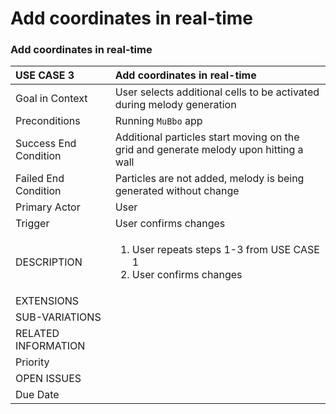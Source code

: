 # Add coordinates in real-time

### Add coordinates in real-time

<table>
  <thead>
    <tr>
      <th style="text-align:left">USE CASE 3</th>
      <th style="text-align:left">Add coordinates in real-time</th>
    </tr>
  </thead>
  <tbody>
    <tr>
      <td style="text-align:left">Goal in Context</td>
      <td style="text-align:left">User selects additional cells to be activated during melody generation</td>
    </tr>
    <tr>
      <td style="text-align:left">Preconditions</td>
      <td style="text-align:left">Running <code>MuBbo</code> app</td>
    </tr>
    <tr>
      <td style="text-align:left">Success End Condition</td>
      <td style="text-align:left">Additional particles start moving on the grid and generate melody upon
        hitting a wall</td>
    </tr>
    <tr>
      <td style="text-align:left">Failed End Condition</td>
      <td style="text-align:left">Particles are not added, melody is being generated without change</td>
    </tr>
    <tr>
      <td style="text-align:left">Primary Actor</td>
      <td style="text-align:left">User</td>
    </tr>
    <tr>
      <td style="text-align:left">Trigger</td>
      <td style="text-align:left">User confirms changes</td>
    </tr>
    <tr>
      <td style="text-align:left">DESCRIPTION</td>
      <td style="text-align:left">
        <ol>
          <li>User repeats steps 1-3 from USE CASE 1</li>
          <li>User confirms changes</li>
        </ol>
      </td>
    </tr>
    <tr>
      <td style="text-align:left">EXTENSIONS</td>
      <td style="text-align:left"></td>
    </tr>
    <tr>
      <td style="text-align:left">SUB-VARIATIONS</td>
      <td style="text-align:left"></td>
    </tr>
    <tr>
      <td style="text-align:left">RELATED INFORMATION</td>
      <td style="text-align:left"></td>
    </tr>
    <tr>
      <td style="text-align:left">Priority</td>
      <td style="text-align:left"></td>
    </tr>
    <tr>
      <td style="text-align:left">OPEN ISSUES</td>
      <td style="text-align:left"></td>
    </tr>
    <tr>
      <td style="text-align:left">Due Date</td>
      <td style="text-align:left"></td>
    </tr>
  </tbody>
</table>